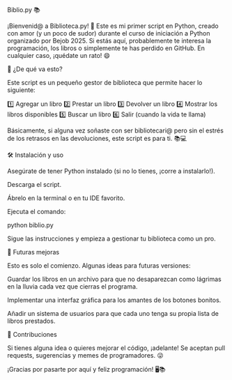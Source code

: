 Biblio.py 📚

¡Bienvenid@ a Biblioteca.py! 🎉 Este es mi primer script en Python, creado con amor (y un poco de sudor) durante el curso de iniciación a Python organizado por Bejob 2025. Si estás aquí, probablemente te interesa la programación, los libros o simplemente te has perdido en GitHub. En cualquier caso, ¡quédate un rato! 😄

📖 ¿De qué va esto?

Este script es un pequeño gestor de biblioteca que permite hacer lo siguiente:

1️⃣ Agregar un libro
2️⃣ Prestar un libro
3️⃣ Devolver un libro
4️⃣ Mostrar los libros disponibles
5️⃣ Buscar un libro
6️⃣ Salir (cuando la vida te llama)

Básicamente, si alguna vez soñaste con ser bibliotecari@ pero sin el estrés de los retrasos en las devoluciones, este script es para ti. 📚💻

🛠 Instalación y uso

Asegúrate de tener Python instalado (si no lo tienes, ¡corre a instalarlo!).

Descarga el script.

Ábrelo en la terminal o en tu IDE favorito.

Ejecuta el comando:

python biblio.py

Sigue las instrucciones y empieza a gestionar tu biblioteca como un pro.

🚀 Futuras mejoras

Esto es solo el comienzo. Algunas ideas para futuras versiones:

Guardar los libros en un archivo para que no desaparezcan como lágrimas en la lluvia cada vez que cierras el programa.

Implementar una interfaz gráfica para los amantes de los botones bonitos.

Añadir un sistema de usuarios para que cada uno tenga su propia lista de libros prestados.

🤝 Contribuciones

Si tienes alguna idea o quieres mejorar el código, ¡adelante! Se aceptan pull requests, sugerencias y memes de programadores. 😜

¡Gracias por pasarte por aquí y feliz programación! 🖥📚

